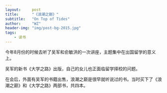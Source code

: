 ```yaml
---
layout:     post
title:      "《浪潮之巅》"
subtitle:   "On Top of Tides"
author:     "WZ"
header-img: "img/post-bg-2015.jpg"
tags:
    - 读书
---
```


今年8月份的时候去听了吴军和俞敏洪的一次讲座，主题集中在出国留学的意义上。

吴军的新书《大学之路》出版，自己的女儿也正面临留学择校的问题。

在会后，外面有吴军的书籍出售，浪潮之巅是很早就听说过的书。当时买下了《浪潮之巅》和《大学之路》两部书，共四本。


